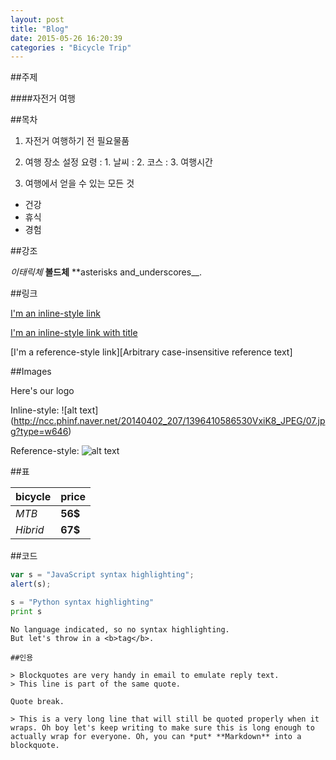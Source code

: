 ```yaml
---
layout: post
title: "Blog"
date: 2015-05-26 16:20:39
categories : "Bicycle Trip"
---
```


##주제

####자전거 여행

##목차

1. 자전거 여행하기 전 필요물품

2. 여행 장소 설정 요령
 : 1. 날씨
 : 2. 코스
 : 3. 여행시간

3. 여행에서 얻을 수 있는 모든 것
 * 건강
 * 휴식
 * 경험

##강조

*이태릭체* 
**볼드체**
**asterisks and_underscores__.

##링크

[I'm an inline-style link](http://www.google.com)

[I'm an inline-style link with title](http://www.naver.com "Naver's Homepage")

[I'm a reference-style link][Arbitrary case-insensitive reference text]

##Images

Here's our logo

Inline-style:
![alt text] (http://ncc.phinf.naver.net/20140402_207/1396410586530VxiK8_JPEG/07.jpg?type=w646)

Reference-style:
![alt text][logo]

[logo]: http://ncc.phinf.naver.net/20140402_275/1396409612718uGEEW_JPEG/03.jpg?type=w646

##표

bicycle | price
---|---
*MTB* | **56$**
*Hibrid* | **67$**

##코드

```javascript
var s = "JavaScript syntax highlighting";
alert(s);
```

```python
s = "Python syntax highlighting"
print s
```

```
No language indicated, so no syntax highlighting.
But let's throw in a <b>tag</b>.

##인용

> Blockquotes are very handy in email to emulate reply text.
> This line is part of the same quote.

Quote break.

> This is a very long line that will still be quoted properly when it wraps. Oh boy let's keep writing to make sure this is long enough to actually wrap for everyone. Oh, you can *put* **Markdown** into a blockquote.


